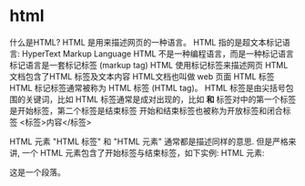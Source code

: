 # html

什么是HTML?
HTML 是用来描述网页的一种语言。
HTML 指的是超文本标记语言: HyperText Markup Language
HTML 不是一种编程语言，而是一种标记语言
标记语言是一套标记标签 (markup tag)
HTML 使用标记标签来描述网页
HTML 文档包含了HTML 标签及文本内容
HTML文档也叫做 web 页面
HTML 标签
HTML 标记标签通常被称为 HTML 标签 (HTML tag)。
HTML 标签是由尖括号包围的关键词，比如 <html>
HTML 标签通常是成对出现的，比如 <b> 和 </b>
标签对中的第一个标签是开始标签，第二个标签是结束标签
开始和结束标签也被称为开放标签和闭合标签
<标签>内容</标签>

HTML 元素
"HTML 标签" 和 "HTML 元素" 通常都是描述同样的意思.
但是严格来讲, 一个 HTML 元素包含了开始标签与结束标签，如下实例:
HTML 元素:
<p>这是一个段落。</p>